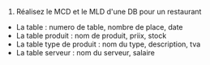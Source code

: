 1) Réalisez le MCD et le MLD d'une DB pour un restaurant

* La table : numero de table, nombre de place, date
* La table produit : nom de produit, priix, stock
* La table type de produit : nom du type, description, tva
* La table serveur : nom du serveur, salaire

